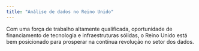 ```yaml
---
title: "Análise de dados no Reino Unido"
---
```

Com uma força de trabalho altamente qualificada, oportunidade de financiamento de tecnologia e infraestruturas sólidas, o Reino Unido está bem posicionado para prosperar na contínua revolução no setor dos dados. 
